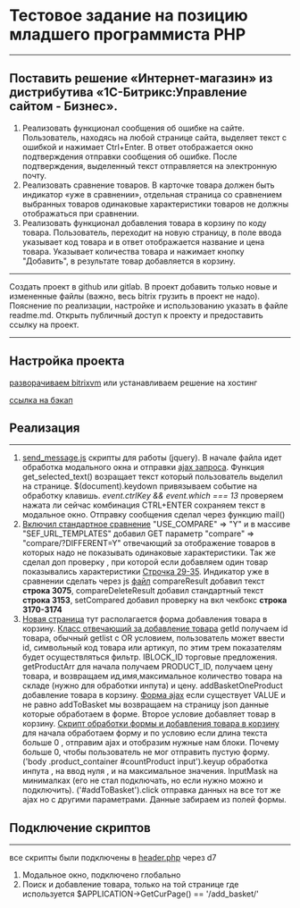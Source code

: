 # Тестовое задание на позицию младшего программиста PHP #
___
## Поставить решение «Интернет-магазин» из дистрибутива «1С-Битрикс:Управление сайтом - Бизнес». ##

1. Реализовать функционал сообщения об ошибке на сайте. Пользователь,
находясь на любой странице сайта, выделяет текст с ошибкой и нажимает
Ctrl+Enter. В ответ отображается окно подтверждения отправки сообщения
об ошибке. После подтверждения, выделенный текст отправляется на
электронную почту.
2. Реализовать сравнение товаров. В карточке товара должен быть индикатор
«уже в сравнении», отдельная страница со сравнением выбранных товаров
одинаковые характеристики товаров не должны отображаться при
сравнении.
3. Реализовать функционал добавления товара в корзину по коду товара.
Пользователь, переходит на новую страницу, в поле ввода указывает код
товара и в ответ отображается название и цена товара. Указывает
количества товара и нажимает кнопку "Добавить", в результате товар
добавляется в корзину.
___
Создать проект в github или gitlab. В проект добавить только новые и измененные
файлы (важно, весь bitrix грузить в проект не надо). Пояснение по реализации,
настройке и использованию указать в файле readme.md.
Открыть публичный доступ к проекту и предоставить ссылку на проект.
___
## Настройка проекта ##

[разворачиваем bitrixvm](https://jehost.ru/poleznaya-informatsiya/rabota-s-bitrixvm.html) или устанавливаем решение на хостинг

[ссылка на бэкап](https://drive.google.com/drive/folders/1MdomhEE_FVgi169Be3QY_mX71ipjT69g?usp=share_link) 

## Реализация ##
___

1. [send_message.js](https://github.com/BogomazovVladislav/online-store-bitrix-vm/blob/master/local/templates/online_store/js/modal/send_message.js) скрипты для работы (jquery). В начале файла идет обработка модального окна и отправки [ajax запроса](https://github.com/BogomazovVladislav/online-store-bitrix-vm/blob/master/local/templates/online_store/include/footer). Функция get_selected_text() возращает текст который пользователь выделил на странице. $(document).keydown привязываем событие на обработку клавишь. *event.ctrlKey && event.which === 13* проверяем нажата ли сейчас комбинация CTRL+ENTER сохраняем текст в модальное окно. Отправку сообщения сделал через функцию mail()
2. [Включил стандартное сравнение](https://github.com/BogomazovVladislav/online-store-bitrix-vm/blob/master/catalog/index.php) "USE_COMPARE" => "Y" и в массиве "SEF_URL_TEMPLATES" добавил GET параметр "compare" => "compare/?DIFFERENT=Y" отвечающий за отображение товаров в которых надо не показывать одинаковые характеристики. Так же сделал доп проверку , при которой если добавляем один товар показывались характеристики [Строчка 29-35](https://github.com/BogomazovVladislav/online-store-bitrix-vm/blob/master/local/templates/online_store/components/bitrix/catalog.compare.result/bootstrap_v4/template.php). Индикатор уже в сравнении сделать через js [файл](https://github.com/BogomazovVladislav/online-store-bitrix-vm/blob/master/local/templates/online_store/components/bitrix/catalog.element/bootstrap_v4/script.js) compareResult добавил текст **строка 3075**, compareDeleteResult добавил стандартный текст **строка 3153**, setCompared добавил проверку на вкл чекбокс **строка 3170-3174**
3. [Новая страница](https://github.com/BogomazovVladislav/online-store-bitrix-vm/blob/master/add_basket/index.php) тут располагается форма добавления товара в корзину. [Класс отвечающий за добавление товара](https://github.com/BogomazovVladislav/online-store-bitrix-vm/blob/master/local/php_interface/classes/CBasket.php) getId получаем id товара, обычный getlist с OR условием, пользователь может ввести id, символьный код товара или артикул, по этим трем показателям будет осуществляться фильтр. IBLOCK_ID торговые предложения. getProductArr для начала получаем PRODUCT_ID, получаем цену товара, и возвращаем ид,имя,максимальное количество товара на складе (нужно для обработки инпута) и цену. addBasketOneProduct добавление товара в корзину. [Форма ajax](https://github.com/BogomazovVladislav/online-store-bitrix-vm/blob/master/local/templates/online_store/ajax/product.php) если существует VALUE и не равно addToBasket мы возвращаем на страницу json данные которые обработаем в форме. Второе условие добавляет товар в корзину. [Скрипт обработки формы и добавления товара в корзину](https://github.com/BogomazovVladislav/online-store-bitrix-vm/blob/master/local/templates/online_store/js/basket/addBasket.js) для начала обработаем форму и по условию если длина текста больше 0 , отправим ajax и отобразим нужные нам блоки. Почему больше 0, чтобы пользователь не мог отправить пустую форму. ('body .product_container #countProduct input').keyup обработка инпута , на ввод нуля , и на максимальное значения. InputMask на минималках (его не стал подключать, но если нужно можно и подключить). ('#addToBasket').click отправка данных на все тот же ajax но с другими параметрами. Данные забираем из полей формы. 

## Подключение скриптов ##
___
все скрипты были подключены в [header.php](https://github.com/BogomazovVladislav/online-store-bitrix-vm/blob/master/local/templates/online_store/header.php) через d7
1. Модальное окно, подключено глобально
2. Поиск и добавление товара, только на той странице где используется $APPLICATION->GetCurPage() == '/add_basket/'
